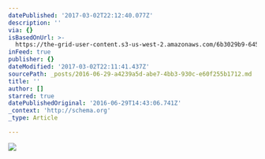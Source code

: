 ```yaml
---
datePublished: '2017-03-02T22:12:40.077Z'
description: ''
via: {}
isBasedOnUrl: >-
  https://the-grid-user-content.s3-us-west-2.amazonaws.com/6b3029b9-645c-4445-a909-636e82b685b1.jpg
inFeed: true
publisher: {}
dateModified: '2017-03-02T22:11:41.437Z'
sourcePath: _posts/2016-06-29-a4239a5d-abe7-4bb3-930c-e60f255b1712.md
title: ''
author: []
starred: true
datePublishedOriginal: '2016-06-29T14:43:06.741Z'
_context: 'http://schema.org'
_type: Article

---
```

![](https://the-grid-user-content.s3-us-west-2.amazonaws.com/6b3029b9-645c-4445-a909-636e82b685b1.jpg)